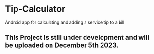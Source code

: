 # Tip-Calculator
Android app for calculating and adding a service tip to a bill

## This Project is still under development and will be uploaded on December 5th 2023.
